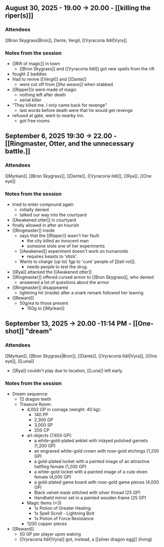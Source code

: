 ---
---
## August 30, 2025 - 19.00 -> 20.00 - [[killing the riper(s)]]
### Attendees

[[Bron Skygrass|Bron]], Dante, Vergil, [[Vyracoria Ildil|Vyra]]

### Notes from the session

* [[Rift of magic]] in town
	* [[Bron Skygrass]] and [[Vyracoria Ildil]] got new spells from the rift
* fought 2 baddies
* Had to revive [[Vergil]] and [[Dante]]
	* were cut off from _[[the weave]]_ when stabbed
* [[Ripper]]s were made of magic
	* nothing left after death
	* serial killer
* "They killed me. I only came back for revenge"
	* last words before death were that he would get revenge
* refused at gate, went to nearby inn.
	* got free rooms
		
## September 6, 2025 19:30 -> 22.00 - [[Ringmaster, Otter, and the unnecessary battle.]]
### Attendees

[[Myrkan]], [[Bron Skygrass]], [[Dante]], [[Vyracoria Ildil]], [[Rya]], [[One eye]]

### Notes from the session

* tried to enter compound again
	* initially denied
	* talked our way into the courtyard
* [[Awakened otter]] in courtyard
* finally allowed in after an hourish
* [[Ringmaster]] inside
	* says that the [[Ripper]] wasn't her fault.
		* the city killed an innocent man
		* someone stole one of her experiments
	* [[Awakened]] experiment doesn't work on humanoids
		* requires beasts to 'stick'.
	* Wants to charge (up to) 1gp to 'cure' people of [[tail-rot]].
		* needs people to test the drug.
* [[Rya]] attacked the [[Awakened otter]]
* [[Ringmaster]] offered cursed armor to [[Bron Skygrass]], who denied
	* answered a lot of questions about the armor
* [[Ringmaster]] disappeared
	* lightning hit (inside) after a snark remark followed her leaving
* [[Reward]]
	* 50g/ea to those present
		* 150g to [[Myrkan]]
## September 13, 2025 -> 20.00 -11:14 PM - [[One-shot]] "dream"
### Attendees

[[Myrkan]], [[Bron Skygrass|Bron]], [[Dante]], [[Vyracoria Ildil|Vyra]], [[One eye]],  [[Luna]] 
+ [[Rya]] couldn't play due to location, [[Luna]] left early.

### Notes from the session

* Dream sequence:
	* 12 dragon teeth
	* Treasure Room:
		* 4,002 GP in coinage (weight: 40 kg):
			* 140 PP
			* 2,300 GP
			* 3,000 SP
			* 200 CP
		* art objects (7.650 GP):
			* a white-gold-plated anklet with inlayed polished garnets (1,200 GP)
			* an engraved white-gold crown with rose-gold etchings (1,200 GP)
			* a gold-plated locket with a painted image of an attractive halfling female (1,200 GP)
			* a white-gold locket with a painted image of a cute elven female (4,000 GP)
			* a gold-plated game board with rose-gold game pieces (4,000 GP)
			* Black velvet mask stitched with silver thread (25 GP)
			* Handheld mirror set in a painted wooden frame (25 GP)
		* Magic Items (×3)
			* 1x Potion of Greater Healing
			* 1x Spell Scroll - Lightning Bolt
			* 1x Potion of Force Resistance
		* 1200 copper pieces
* [[Reward]]
	* 50 GP per player upon waking
	* [[Vyracoria Ildil|Vyra]] got, instead, a [[silver dragon egg]] (living)

